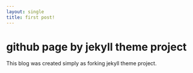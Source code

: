 ```yaml
---
layout: single
title: first post!
---
```


# github page by jekyll theme project

This blog was created simply as forking jekyll theme project.
